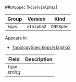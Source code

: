 ##`DNSSpec` [`kops`/`v1alpha2`]

Group        | Version     | Kind
------------ | ---------- | -----------
`kops` | `v1alpha2` | `DNSSpec`





<aside class="notice">
Appears In:

<ul> 
<li><a href="#topologyspec-v1alpha2-kops">TopologySpec kops/v1alpha2</a></li>
</ul></aside>

Field        | Description
------------ | -----------
`type`<br /> *string*    | 

